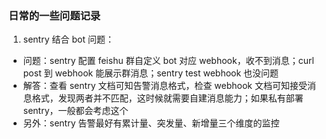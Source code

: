 ### 日常的一些问题记录

1. sentry 结合 bot 问题：

  - 问题：sentry 配置 feishu 群自定义 bot 对应 webhook，收不到消息；curl post 到 webhook 能展示群消息；sentry test webhook 也没问题
  - 解答：查看 sentry 文档可知告警消息格式，检查 webhook 文档可知接受消息格式，发现两者并不匹配，这时候就需要自建消息能力；如果私有部署 sentry，一般都会考虑这个
  - 另外：sentry 告警最好有累计量、突发量、新增量三个维度的监控